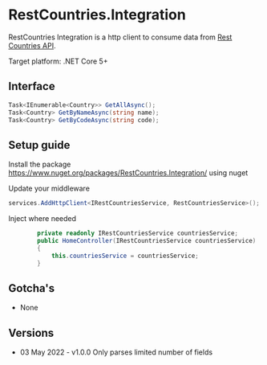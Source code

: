 # RestCountries.Integration

RestCountries Integration is a http client to consume data from [Rest Countries API](https://restcountries.com/).

Target platform: .NET Core 5+

## Interface

```c#
Task<IEnumerable<Country>> GetAllAsync();
Task<Country> GetByNameAsync(string name);
Task<Country> GetByCodeAsync(string code);
```


## Setup guide
Install the package https://www.nuget.org/packages/RestCountries.Integration/ using nuget

Update your middleware
```c#
services.AddHttpClient<IRestCountriesService, RestCountriesService>();
```

Inject where needed
```c#
		private readonly IRestCountriesService countriesService;
        public HomeController(IRestCountriesService countriesService)
        {
            this.countriesService = countriesService;
        }
```

## Gotcha's

* None

## Versions

* 03 May 2022 - v1.0.0 Only parses limited number of fields

